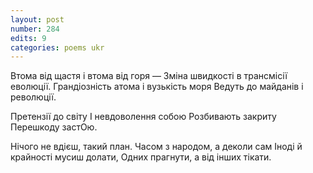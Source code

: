 ```yaml
---
layout: post
number: 284
edits: 9
categories: poems ukr
---
```


Втома від щастя і втома від горя —
Зміна швидкості в трансмісії еволюції.
Грандіозність атома і вузькість моря
Ведуть до майданів і  революції.

Претензії до світу 
І невдоволення собою 
Розбивають закриту
Перешкоду застОю.

Нічого не вдієш, такий план.
Часом з народом, а деколи сам
Іноді й крайності мусиш долати,
Одних прагнути, а від інших тікати.
